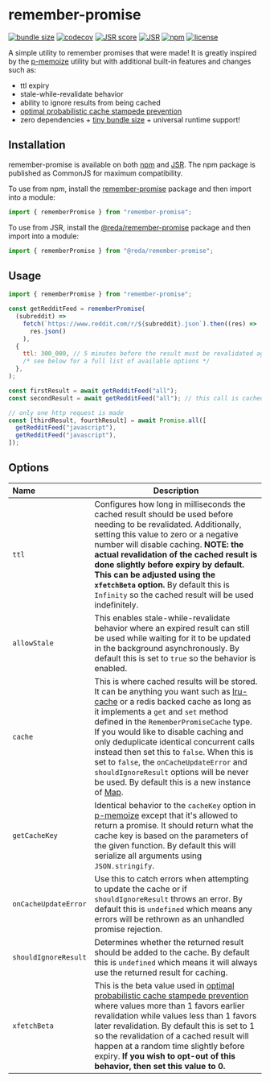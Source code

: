 # remember-promise

[![bundle size](https://pkg-size.dev/badge/bundle/852)](https://pkg-size.dev/remember-promise)
[![codecov](https://codecov.io/gh/redabacha/remember-promise/graph/badge.svg?token=KMRTWA2DHQ)](https://codecov.io/gh/redabacha/remember-promise)
[![JSR score](https://jsr.io/badges/@reda/remember-promise/score)](https://jsr.io/@reda/remember-promise/score)
[![JSR](https://jsr.io/badges/@reda/remember-promise)](https://jsr.io/@reda/remember-promise)
[![npm](https://shields.io/npm/v/remember-promise)](https://www.npmjs.com/package/remember-promise)
[![license](https://shields.io/github/license/redabacha/remember-promise)](https://github.com/redabacha/remember-promise/blob/main/LICENSE)

A simple utility to remember promises that were made! It is greatly inspired by
the [p-memoize](https://github.com/sindresorhus/p-memoize) utility but with
additional built-in features and changes such as:

- ttl expiry
- stale-while-revalidate behavior
- ability to ignore results from being cached
- [optimal probabilistic cache stampede prevention](https://cseweb.ucsd.edu/~avattani/papers/cache_stampede.pdf)
- zero dependencies +
  [tiny bundle size](https://pkg-size.dev/remember-promise) + universal runtime
  support!

## Installation

remember-promise is available on both
[npm](https://www.npmjs.com/package/remember-promise) and
[JSR](https://jsr.io/@reda/remember-promise). The npm package is published as
CommonJS for maximum compatibility.

To use from npm, install the
[remember-promise](https://www.npmjs.com/package/remember-promise) package and
then import into a module:

```js
import { rememberPromise } from "remember-promise";
```

To use from JSR, install the
[@reda/remember-promise](https://jsr.io/@reda/remember-promise) package and then
import into a module:

```js
import { rememberPromise } from "@reda/remember-promise";
```

## Usage

```js
import { rememberPromise } from "remember-promise";

const getRedditFeed = rememberPromise(
  (subreddit) =>
    fetch(`https://www.reddit.com/r/${subreddit}.json`).then((res) =>
      res.json()
    ),
  {
    ttl: 300_000, // 5 minutes before the result must be revalidated again
    /* see below for a full list of available options */
  },
);

const firstResult = await getRedditFeed("all");
const secondResult = await getRedditFeed("all"); // this call is cached

// only one http request is made
const [thirdResult, fourthResult] = await Promise.all([
  getRedditFeed("javascript"),
  getRedditFeed("javascript"),
]);
```

## Options

| Name                 | Description                                                                                                                                                                                                                                                                                                                                                                                                                                                                                                                                                                                                                         |
| :------------------- | ----------------------------------------------------------------------------------------------------------------------------------------------------------------------------------------------------------------------------------------------------------------------------------------------------------------------------------------------------------------------------------------------------------------------------------------------------------------------------------------------------------------------------------------------------------------------------------------------------------------------------------- |
| `ttl`                | Configures how long in milliseconds the cached result should be used before needing to be revalidated. Additionally, setting this value to zero or a negative number will disable caching. **NOTE: the actual revalidation of the cached result is done slightly before expiry by default. This can be adjusted using the `xfetchBeta` option.** By default this is `Infinity` so the cached result will be used indefinitely.                                                                                                                                                                                                      |
| `allowStale`         | This enables stale-while-revalidate behavior where an expired result can still be used while waiting for it to be updated in the background asynchronously. By default this is set to `true` so the behavior is enabled.                                                                                                                                                                                                                                                                                                                                                                                                            |
| `cache`              | This is where cached results will be stored. It can be anything you want such as [lru-cache](https://github.com/isaacs/node-lru-cache) or a redis backed cache as long as it implements a `get` and `set` method defined in the `RememberPromiseCache` type. If you would like to disable caching and only deduplicate identical concurrent calls instead then set this to `false`. When this is set to `false`, the `onCacheUpdateError` and `shouldIgnoreResult` options will be never be used. By default this is a new instance of [Map](https://developer.mozilla.org/en-US/docs/Web/JavaScript/Reference/Global_Objects/Map). |
| `getCacheKey`        | Identical behavior to the `cacheKey` option in [p-memoize](https://github.com/sindresorhus/p-memoize#cachekey) except that it's allowed to return a promise. It should return what the cache key is based on the parameters of the given function. By default this will serialize all arguments using `JSON.stringify`.                                                                                                                                                                                                                                                                                                             |
| `onCacheUpdateError` | Use this to catch errors when attempting to update the cache or if `shouldIgnoreResult` throws an error. By default this is `undefined` which means any errors will be rethrown as an unhandled promise rejection.                                                                                                                                                                                                                                                                                                                                                                                                                  |
| `shouldIgnoreResult` | Determines whether the returned result should be added to the cache. By default this is `undefined` which means it will always use the returned result for caching.                                                                                                                                                                                                                                                                                                                                                                                                                                                                 |
| `xfetchBeta`         | This is the beta value used in [optimal probabilistic cache stampede prevention](https://cseweb.ucsd.edu/~avattani/papers/cache_stampede.pdf) where values more than 1 favors earlier revalidation while values less than 1 favors later revalidation. By default this is set to 1 so the revalidation of a cached result will happen at a random time slightly before expiry. **If you wish to opt-out of this behavior, then set this value to 0.**                                                                                                                                                                               |
